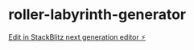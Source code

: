 # roller-labyrinth-generator

[Edit in StackBlitz next generation editor ⚡️](https://stackblitz.com/~/github.com/mapsandapps/roller-labyrinth-generator)